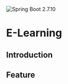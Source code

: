 ![Spring Boot 2.7.10](https://img.shields.io/badge/Spring%20Boot-2.0-brightgreen.svg)
# E-Learning
## Introduction

## Feature
